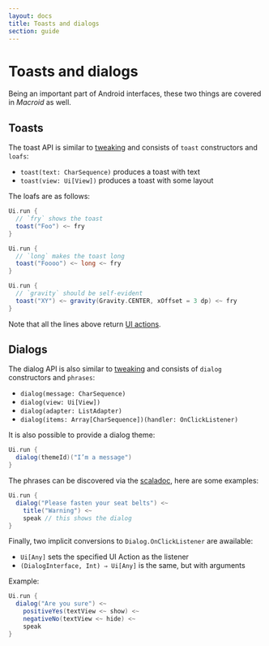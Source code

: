 ```yaml
---
layout: docs
title: Toasts and dialogs
section: guide
---
```


# Toasts and dialogs

Being an important part of Android interfaces, these two things are covered in *Macroid* as well.

## Toasts

The toast API is similar to [tweaking](Tweaks.html#tweaking) and consists of `toast` constructors and `loafs`:

* `toast(text: CharSequence)` produces a toast with text
* `toast(view: Ui[View])` produces a toast with some layout

The loafs are as follows:

```scala
Ui.run {
  // `fry` shows the toast
  toast("Foo") <~ fry
}

Ui.run {
  // `long` makes the toast long
  toast("Foooo") <~ long <~ fry
}

Ui.run {
  // `gravity` should be self-evident
  toast("XY") <~ gravity(Gravity.CENTER, xOffset = 3 dp) <~ fry
}
```

Note that all the lines above return [UI actions](UiAction.html).

## Dialogs

The dialog API is also similar to [tweaking](Tweaks.html#tweaking) and consists of `dialog` constructors and `phrases`:

* `dialog(message: CharSequence)`
* `dialog(view: Ui[View])`
* `dialog(adapter: ListAdapter)`
* `dialog(items: Array[CharSequence])(handler: OnClickListener)`

It is also possible to provide a dialog theme:

```scala
Ui.run {
  dialog(themeId)("I’m a message")
}
```

The phrases can be discovered via the [scaladoc](../api/core/macroid/Phrases$.html), here are some examples:

```scala
Ui.run {
  dialog("Please fasten your seat belts") <~
    title("Warning") <~
    speak // this shows the dialog
}
```

Finally, two implicit conversions to `Dialog.OnClickListener` are awailable:

* `Ui[Any]` sets the specified UI Action as the listener
* `(DialogInterface, Int) ⇒ Ui[Any]` is the same, but with arguments

Example:

```scala
Ui.run {
  dialog("Are you sure") <~
    positiveYes(textView <~ show) <~
    negativeNo(textView <~ hide) <~
    speak
}
```